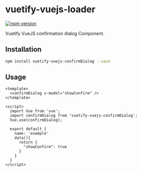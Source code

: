 # vuetify-vuejs-loader

[![npm version](https://badge.fury.io/js/vuetify-vuejs-confirmDialog.svg)](https://www.npmjs.com/package/vuetify-vuejs-confirmDialog)

Vuetify VueJS confirmation dialog Component.

## Installation

```sh
npm install vuetify-vuejs-confirmDialog --save
```

## Usage

```vue
<template>
  <confirmDialog v-model="showConfirm" />
</template>

<script>
  import Vue from 'vue';
  import confirmDialog from 'vuetify-vuejs-confirmDialog';
  Vue.use(confirmDialog);

  export default {
    name: 'example'
    data(){
      return {
        "showConfirm": true
      }
    }
  }
</script>
```
